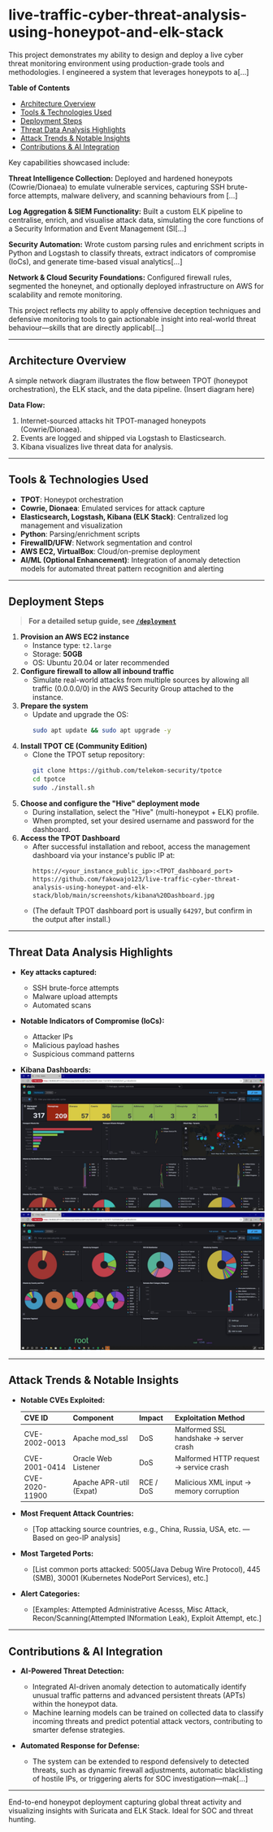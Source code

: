 # live-traffic-cyber-threat-analysis-using-honeypot-and-elk-stack
This project demonstrates my ability to design and deploy a live cyber threat monitoring environment using production-grade tools and methodologies. I engineered a system that leverages honeypots to a[...]

**Table of Contents**
- [Architecture Overview](#architecture-overview)
- [Tools & Technologies Used](#tools--technologies-used)
- [Deployment Steps](#deployment-steps)
- [Threat Data Analysis Highlights](#threat-data-analysis-highlights)
- [Attack Trends & Notable Insights](#attack-trends--notable-insights)
- [Contributions & AI Integration](#contributions--ai-integration)

Key capabilities showcased include:

**Threat Intelligence Collection:** Deployed and hardened honeypots (Cowrie/Dionaea) to emulate vulnerable services, capturing SSH brute-force attempts, malware delivery, and scanning behaviours from [...]

**Log Aggregation & SIEM Functionality:** Built a custom ELK pipeline to centralise, enrich, and visualise attack data, simulating the core functions of a Security Information and Event Management (SI[...]

**Security Automation:** Wrote custom parsing rules and enrichment scripts in Python and Logstash to classify threats, extract indicators of compromise (IoCs), and generate time-based visual analytics[...]

**Network & Cloud Security Foundations:** Configured firewall rules, segmented the honeynet, and optionally deployed infrastructure on AWS for scalability and remote monitoring.

This project reflects my ability to apply offensive deception techniques and defensive monitoring tools to gain actionable insight into real-world threat behaviour—skills that are directly applicabl[...]

---

## Architecture Overview

A simple network diagram illustrates the flow between TPOT (honeypot orchestration), the ELK stack, and the data pipeline. (Insert diagram here)

**Data Flow:**  
1. Internet-sourced attacks hit TPOT-managed honeypots (Cowrie/Dionaea).  
2. Events are logged and shipped via Logstash to Elasticsearch.  
3. Kibana visualizes live threat data for analysis.

---

## Tools & Technologies Used

- **TPOT**: Honeypot orchestration
- **Cowrie, Dionaea**: Emulated services for attack capture
- **Elasticsearch, Logstash, Kibana (ELK Stack)**: Centralized log management and visualization
- **Python**: Parsing/enrichment scripts
- **FirewallD/UFW**: Network segmentation and control
- **AWS EC2, VirtualBox**: Cloud/on-premise deployment
- **AI/ML (Optional Enhancement)**: Integration of anomaly detection models for automated threat pattern recognition and alerting

---

## Deployment Steps

> **For a detailed setup guide, see [`/deployment`](./deployment)**

1. **Provision an AWS EC2 instance**  
   - Instance type: `t2.large`  
   - Storage: **50GB**  
   - OS: Ubuntu 20.04 or later recommended  
2. **Configure firewall to allow all inbound traffic**  
   - Simulate real-world attacks from multiple sources by allowing all traffic (0.0.0.0/0) in the AWS Security Group attached to the instance.
3. **Prepare the system**  
   - Update and upgrade the OS:
     ```bash
     sudo apt update && sudo apt upgrade -y
     ```
4. **Install TPOT CE (Community Edition)**
   - Clone the TPOT setup repository:
     ```bash
     git clone https://github.com/telekom-security/tpotce
     cd tpotce
     sudo ./install.sh
     ```
5. **Choose and configure the "Hive" deployment mode**
   - During installation, select the "Hive" (multi-honeypot + ELK) profile.
   - When prompted, set your desired username and password for the dashboard.
6. **Access the TPOT Dashboard**
   - After successful installation and reboot, access the management dashboard via your instance's public IP at:
     ```
     https://<your_instance_public_ip>:<TPOT_dashboard_port>
     https://github.com/fakowajo123/live-traffic-cyber-threat-analysis-using-honeypot-and-elk-stack/blob/main/screenshots/kibana%20Dashboard.jpg
     ```
   - (The default TPOT dashboard port is usually `64297`, but confirm in the output after install.)

---

## Threat Data Analysis Highlights

- **Key attacks captured:**  
  - SSH brute-force attempts  
  - Malware upload attempts  
  - Automated scans

- **Notable Indicators of Compromise (IoCs):**  
  - Attacker IPs  
  - Malicious payload hashes  
  - Suspicious command patterns

- **Kibana Dashboards:**  
  ![Kibana Dashboard ](https://github.com/fakowajo123/live-traffic-cyber-threat-analysis-using-honeypot-and-elk-stack/blob/main/screenshots/kibana%20Dashboard.jpg)
  ![Kibana Dashboard ](https://github.com/fakowajo123/live-traffic-cyber-threat-analysis-using-honeypot-and-elk-stack/blob/main/screenshots/Kibana%20Dashboard..jpg)
---

## Attack Trends & Notable Insights

- **Notable CVEs Exploited:**  

  | CVE ID          | Component                | Impact              | Exploitation Method                              |
  |-----------------|--------------------------|---------------------|--------------------------------------------------|
  | CVE-2002-0013   | Apache mod_ssl           | DoS                 | Malformed SSL handshake → server crash           |
  | CVE-2001-0414   | Oracle Web Listener      | DoS                 | Malformed HTTP request → service crash           |
  | CVE-2020-11900  | Apache APR-util (Expat)  | RCE / DoS           | Malicious XML input → memory corruption          |

- **Most Frequent Attack Countries:**  
  - [Top attacking source countries, e.g., China, Russia, USA, etc. — Based on geo-IP analysis]

- **Most Targeted Ports:**  
  - [List common ports attacked: 5005(Java Debug Wire Protocol), 445 (SMB), 30001 (Kubernetes NodePort Services), etc.]

- **Alert Categories:**  
  - [Examples: Attempted Administrative Acesss, Misc Attack, Recon/Scanning(Attempted INformation Leak), Exploit Attempt, etc.]

---

## Contributions & AI Integration

- **AI-Powered Threat Detection:**  
  - Integrated AI-driven anomaly detection to automatically identify unusual traffic patterns and advanced persistent threats (APTs) within the honeypot data.  
  - Machine learning models can be trained on collected data to classify incoming threats and predict potential attack vectors, contributing to smarter defense strategies.

- **Automated Response for Defense:**  
  - The system can be extended to respond defensively to detected threats, such as dynamic firewall adjustments, automatic blacklisting of hostile IPs, or triggering alerts for SOC investigation—mak[...]

---

End-to-end honeypot deployment capturing global threat activity and visualizing insights with Suricata and ELK Stack. Ideal for SOC and threat hunting.
